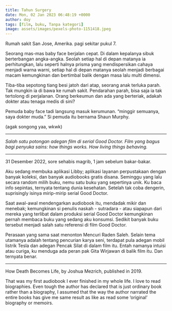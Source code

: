 ```yaml
---
title: Tahun Surgery
date: Mon, 02 Jan 2023 06:48:19 +0000
author: doy
tags: [film, buku, Tanpa kategori]
image: assets/images/pexels-photo-1151418.jpeg
---
```


Rumah sakit San Jose, Amerika. pagi sekitar pukul 7.

Seorang mas-mas baby face berjalan cepat. Di dalam kepalanya sibuk berterbangan angka-angka. Seolah setiap hal di depan matanya ia perhitungkan, lalu seperti halnya prisma yang mendispersikan cahaya menjadi warna warni, setiap hal di depan matanya seolah menjadi berbagai macam kemungkinan dan bertimbal balik dengan masa lalu multi dimensi.

Tiba-tiba sepotong tiang besi jatoh dari atap, seorang anak terluka parah. Tak mungkin ia di bawa ke rumah sakit. Pendarahan parah, bisa saja ia tak tertolong di perjalanan. Orang berkeumun dan ada yang berteriak, adakah dokter atau tenaga medis di sini?

Pemuda baby face tadi langsung masuk kerumunan. “minggir semuanya, saya dokter muda.” Si pemuda itu bernama Shaun Murphy.

(agak songong yaa, wkwk)

* * *

_Salah satu potongan adegan film di serial Good Doctor. Film yang bagus bagi penyuka sains: how things works. How living things behaving._

* * *

31 Desember 2022, sore sehabis magrib, 1 jam sebelum bakar-bakar.

Aku sedang membuka aplikasi Libby; aplikasi layanan perpustakaan dengan banyak koleksi, dan banyak audiobooks gratis disana. Seminggu yang lalu secara random milih buku, nemu satu buku yang sepertinya unik. Ku baca info sepintas, ternyata tentang dunia kesehatan. Setelah tak coba dengerin, suprisingly isinya mirip-mirip serial Good Doctor.

Saat awal-awal mendengarkan audiobook itu, mendadak mikir dan menebak; kemungkinan si penulis naskah - sutradara - atau siapapun dari mereka yang terlibat dalam produksi serial Good Doctor kemungkinan pernah membaca buku yang sedang aku konsumsi. Sedikit banyak buku tersebut menjadi salah satu referensi di film Good Doctor.

Perasaan yang sama saat menonton Mencuri Raden Saleh. Selain tema utamanya adalah tentang pencurian karya seni, terdapat pula adegan mobil listrik Tesla dan adegan Pencak Silat di dalam film itu. Entah namanya intuisi atau curiga, ku menduga ada peran pak Gita Wirjawan di balik film itu. Dan ternyata benar.

* * *

How Death Becomes Life, by Joshua Mezrich, published in 2019.

That was my first audiobook I ever finished in my whole life. I love to read biographies. Even tough the author has declared that is just ordinary book rather than a biography, I assumed that the way the author narrated the entire books has give me same result as like as read some ‘original’ biography or memoirs.
